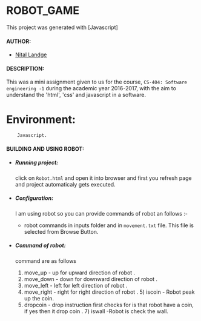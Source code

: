 # ROBOT_GAME

This project was generated with [Javascript]


#### AUTHOR:

- [Nital Landge](https://github.com/nitallandge "Nital's github profile")


#### DESCRIPTION:

This was a mini assignment given to us for the course, `CS-404: Software engineering -1`
during the academic year 2016-2017, with the aim to understand the 'html', 'css' and 
javascript in a software.


# Environment: 
		Javascript.

#### BUILDING AND USING ROBOT:

- ##### Running project:

	click on `Robot.html` and open it into browser and first you refresh page and project automaticaly gets executed.

- ##### Configuration:

	I am using robot so you can provide commands of robot an follows :-
	 - robot commands in inputs folder and in `movement.txt` file. This file is selected from Browse Button.
	 
- ##### Command of robot:

	command are as follows

	1) move_up - up for upward direction of robot .
	2) move_down - down for downward direction of robot .
	3) move_left - left for left direction of robot .
	4) move_right - right for right direction of robot .
        5) iscoin  - Robot peak up the coin. 
	6) dropcoin - drop instruction first checks for is that robot have a coin,
		  if yes then it  drop coin .
        7) iswall -Robot is check the wall.





